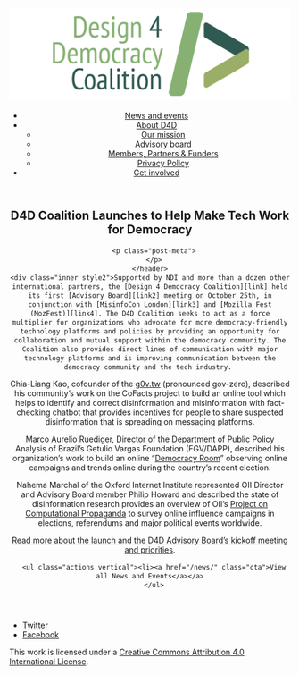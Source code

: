 <!DOCTYPE html>
<html lang="en_US"><head>
  <meta charset="utf-8">
  <meta http-equiv="X-UA-Compatible" content="IE=edge">
  <meta name="viewport" content="width=device-width, initial-scale=1">
  <link rel="apple-touch-icon" sizes="180x180" href="/assets/favicon/apple-touch-icon.png">
  <link rel="icon" type="image/png" sizes="32x32" href="/assets/favicon/favicon-32x32.png">
  <link rel="icon" type="image/png" sizes="16x16" href="/assets/favicon/favicon-16x16.png">
  <link rel="manifest" href="/site.webmanifest">
  <link rel="mask-icon" href="/assets/favicon/safari-pinned-tab.svg" color="#5bbad5">
  <meta name="msapplication-TileColor" content="#00aba9">
  <meta name="theme-color" content="#ffffff">

  
  <!-- Begin Jekyll SEO tag v2.4.0 -->
<title>D4D Coalition Launches to Help Make Tech Work for Democracy | D4D Coalition</title>
<meta name="generator" content="Jekyll v3.7.3" />
<meta property="og:title" content="D4D Coalition Launches to Help Make Tech Work for Democracy" />
<meta property="og:locale" content="en_US" />
<meta name="description" content="Supported by NDI and more than a dozen other international partners, the Design 4 Democracy Coalition held its first Advisory Board meeting on October 25th, in conjunction with MisinfoCon London and Mozilla Fest (MozFest). The D4D Coalition seeks to act as a force multiplier for organizations who advocate for more democracy-friendly technology platforms and policies by providing an opportunity for collaboration and mutual support within the democracy community. The Coalition also provides direct lines of communication with major technology platforms and is improving communication between the democracy community and the tech industry." />
<meta property="og:description" content="Supported by NDI and more than a dozen other international partners, the Design 4 Democracy Coalition held its first Advisory Board meeting on October 25th, in conjunction with MisinfoCon London and Mozilla Fest (MozFest). The D4D Coalition seeks to act as a force multiplier for organizations who advocate for more democracy-friendly technology platforms and policies by providing an opportunity for collaboration and mutual support within the democracy community. The Coalition also provides direct lines of communication with major technology platforms and is improving communication between the democracy community and the tech industry." />
<link rel="canonical" href="https://d4dcoalition.org/news/D4D-Coalition-Launches-to-Help-Make-Tech-Work-for-Democracy.html" />
<meta property="og:url" content="https://d4dcoalition.org/news/D4D-Coalition-Launches-to-Help-Make-Tech-Work-for-Democracy.html" />
<meta property="og:site_name" content="D4D Coalition" />
<meta property="og:type" content="article" />
<meta property="article:published_time" content="2018-10-25T00:00:00-04:00" />
<meta name="twitter:card" content="summary" />
<meta name="twitter:site" content="@design4dem" />
<meta name="google-site-verification" content="" />
<script type="application/ld+json">
{"description":"Supported by NDI and more than a dozen other international partners, the Design 4 Democracy Coalition held its first Advisory Board meeting on October 25th, in conjunction with MisinfoCon London and Mozilla Fest (MozFest). The D4D Coalition seeks to act as a force multiplier for organizations who advocate for more democracy-friendly technology platforms and policies by providing an opportunity for collaboration and mutual support within the democracy community. The Coalition also provides direct lines of communication with major technology platforms and is improving communication between the democracy community and the tech industry.","@type":"BlogPosting","url":"https://d4dcoalition.org/news/D4D-Coalition-Launches-to-Help-Make-Tech-Work-for-Democracy.html","publisher":{"@type":"Organization","logo":{"@type":"ImageObject","url":"https://d4dcoalition.org/assets/img/logos/d4d-logo.png"}},"headline":"D4D Coalition Launches to Help Make Tech Work for Democracy","dateModified":"2018-10-25T00:00:00-04:00","datePublished":"2018-10-25T00:00:00-04:00","mainEntityOfPage":{"@type":"WebPage","@id":"https://d4dcoalition.org/news/D4D-Coalition-Launches-to-Help-Make-Tech-Work-for-Democracy.html"},"@context":"http://schema.org"}</script>
<!-- End Jekyll SEO tag -->

  <link rel="stylesheet" href="/tarteaucitron/css/tarteaucitron.css">
  <link rel="stylesheet" href="/assets/main.css">

  <link type="application/atom+xml" rel="alternate" href="https://d4dcoalition.org/feed.xml" title="D4D Coalition" />

</head>
<body>
  <!-- Wrapper -->
  <div id="wrapper"><header class="" role="banner" id="header">
    <!-- Logo -->
    <div class="logo">
      <a class="site-title" rel="author" href="/"><img src="/assets/img/d4d-logo.png" alt="D4D Coalition" /></a>
    </div><!-- to do: figure out how to manage dropdown -->
      <!-- Nav -->
      <nav id="nav"><ul><li class="current">
            <a class="page-link" href="/news/">
              News and events
            </a></li><li class="">
            <a class="page-link icon fa-angle-down" href="/areas-focus/">
              About D4D
            </a><ul><li>
                  <a href="/areas-focus/#">
                    Our mission
                  </a>
              </li><li>
                  <a href="/advisory-board/#">
                    Advisory board
                  </a>
              </li><li>
                  <a href="/members-partners-funders/#">
                    Members, Partners &amp; Funders
                  </a>
              </li><li>
                  <a href="/privacy-policy.html#">
                    Privacy Policy
                  </a>
              </li></ul></li><li class="">
            <a class="page-link" href="/join-us/">
              Get involved
            </a></li></ul></nav></header>
<section class="main alt event" aria-label="Content">
    <header>
      <h2 class="post-title">D4D Coalition Launches to Help Make Tech Work for Democracy</h2>
      

      <p class="post-meta">
      </p>
    </header>
    <div class="inner style2">Supported by NDI and more than a dozen other international partners, the [Design 4 Democracy Coalition][link] held its first [Advisory Board][link2] meeting on October 25th, in conjunction with [MisinfoCon London][link3] and [Mozilla Fest (MozFest)][link4]. The D4D Coalition seeks to act as a force multiplier for organizations who advocate for more democracy-friendly technology platforms and policies by providing an opportunity for collaboration and mutual support within the democracy community. The Coalition also provides direct lines of communication with major technology platforms and is improving communication between the democracy community and the tech industry. 

Chia-Liang Kao, cofounder of the [g0v.tw][link5] (pronounced gov-zero), described his community’s work on the CoFacts project to build an online tool which helps to identify and correct disinformation and misinformation with fact-checking chatbot that provides incentives for people to share suspected disinformation that is spreading on messaging platforms.

Marco Aurelio Ruediger, Director of the Department of Public Policy Analysis of Brazil’s Getulio Vargas Foundation (FGV/DAPP), described his organization’s work to build an online “[Democracy Room][link6]” observing online campaigns and trends online during the country’s recent election. 

Nahema Marchal of the Oxford Internet Institute represented OII Director and Advisory Board member Philip Howard and described the state of disinformation research provides an overview of OII’s [Project on Computational Propaganda][link7] to survey online influence campaigns in elections, referendums and major political events worldwide.

[Read more about the launch and the D4D Advisory Board’s kickoff meeting and priorities][link8].


[link]: https://d4dcoalition.org/

[link2]: https://d4dcoalition.org/advisory-board/

[link3]: https://london.misinfocon.com/

[link4]: https://mozillafestival.org/

[link5]: https://g0v.tw/

[link6]: https://observa2018.com.br/en/

[link7]: http://comprop.oii.ox.ac.uk/

[link8]: https://www.ndi.org/our-stories/d4d-coalition-launched-help-make-tech-work-democracy



      <ul class="actions vertical"><li><a href="/news/" class="cta">View all News and Events</a></a>
      </ul>
  </div>
</section>
<footer id="footer" class="accent3">
  <ul class="icons">
    <li><a href="https://twitter.com/design4dem" class="icon alt fa-twitter"><span class="label">Twitter</span></a></li>
    <li><a href="https://www.facebook.com/Design4Democracy" class="icon alt fa-facebook"><span class="label">Facebook</span></a></li>
    <!--li><a href="#" class="icon alt fa-instagram"><span class="label">Instagram</span></a></li>
    <li><a href="#" class="icon alt fa-github"><span class="label">GitHub</span></a></li>
    <li><a href="#" class="icon alt fa-phone"><span class="label">Phone</span></a></li>
    <li><a href="#" class="icon alt fa-envelope-o"><span class="label">Email</span></a></li-->
  </ul>
  <p class="copyright">This work is licensed under a <a rel="license" href="http://creativecommons.org/licenses/by/4.0/">Creative Commons Attribution 4.0 International License</a>.</p>
</footer>
</div><!-- /wrapper -->
  <!-- Scripts -->
    <script src="/assets/js/scripts.min.js"></script><script src="/tarteaucitron/tarteaucitron.js"></script>
    <script type="text/javascript">
    (function($) {
      $(document).ready(function(){
        tarteaucitron.init({
          "hashtag": "#tarteaucitron", /* Automatically open the panel with the hashtag */
          "highPrivacy": false, /* disabling the auto consent feature on navigation? */
          "orientation": "top", /* the big banner should be on 'top' or 'bottom'? */
          "adblocker": false, /* Display a message if an adblocker is detected */
          "showAlertSmall": true, /* show the small banner on bottom right? */
          "cookieslist": true, /* Display the list of cookies installed ? */
          "removeCredit": false, /* remove the credit link? */
          //"cookieDomain": ".example.com" /* Domain name on which the cookie for the subdomains will be placed */
        });
      });
    })(jQuery);
    </script><script type="text/javascript">
  tarteaucitron.user.analyticsUa = 'UA-120811815-1';
  tarteaucitron.user.analyticsMore = function () { /* add here your optionnal ga.push() */ };
  (tarteaucitron.job = tarteaucitron.job || []).push('analytics');
</script></body>

</html>
